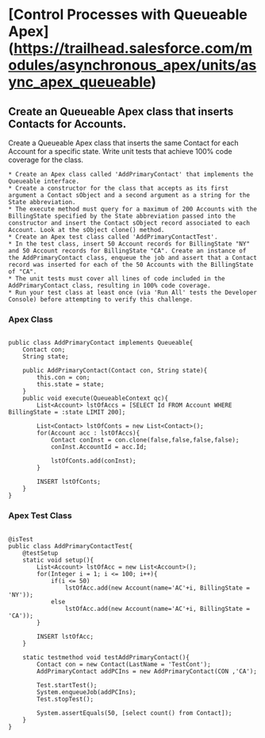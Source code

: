 # [Control Processes with Queueable Apex] (https://trailhead.salesforce.com/modules/asynchronous_apex/units/async_apex_queueable)

## Create an Queueable Apex class that inserts Contacts for Accounts.

Create a Queueable Apex class that inserts the same Contact for each Account for a specific state. Write unit tests that achieve 100% code coverage for the class.

    * Create an Apex class called 'AddPrimaryContact' that implements the Queueable interface.
    * Create a constructor for the class that accepts as its first argument a Contact sObject and a second argument as a string for the State abbreviation.
    * The execute method must query for a maximum of 200 Accounts with the BillingState specified by the State abbreviation passed into the constructor and insert the Contact sObject record associated to each Account. Look at the sObject clone() method.
    * Create an Apex test class called 'AddPrimaryContactTest'.
    * In the test class, insert 50 Account records for BillingState "NY" and 50 Account records for BillingState "CA". Create an instance of the AddPrimaryContact class, enqueue the job and assert that a Contact record was inserted for each of the 50 Accounts with the BillingState of "CA".
    * The unit tests must cover all lines of code included in the AddPrimaryContact class, resulting in 100% code coverage.
    * Run your test class at least once (via 'Run All' tests the Developer Console) before attempting to verify this challenge.

### Apex Class

```

public class AddPrimaryContact implements Queueable{
    Contact con;
    String state;
    
    public AddPrimaryContact(Contact con, String state){
        this.con = con;
        this.state = state;
    }
    public void execute(QueueableContext qc){
        List<Account> lstOfAccs = [SELECT Id FROM Account WHERE BillingState = :state LIMIT 200];
        
        List<Contact> lstOfConts = new List<Contact>();
        for(Account acc : lstOfAccs){
            Contact conInst = con.clone(false,false,false,false);
            conInst.AccountId = acc.Id;
        
            lstOfConts.add(conInst);
        }
        
        INSERT lstOfConts;
    }
}

```

### Apex Test Class

```

@isTest
public class AddPrimaryContactTest{
    @testSetup
    static void setup(){
        List<Account> lstOfAcc = new List<Account>();
        for(Integer i = 1; i <= 100; i++){
            if(i <= 50)
                lstOfAcc.add(new Account(name='AC'+i, BillingState = 'NY'));
            else
                lstOfAcc.add(new Account(name='AC'+i, BillingState = 'CA'));
        }
        
        INSERT lstOfAcc;
    }

    static testmethod void testAddPrimaryContact(){
        Contact con = new Contact(LastName = 'TestCont');
        AddPrimaryContact addPCIns = new AddPrimaryContact(CON ,'CA');
        
        Test.startTest();
        System.enqueueJob(addPCIns);
        Test.stopTest();
        
        System.assertEquals(50, [select count() from Contact]);
    }
}

```
